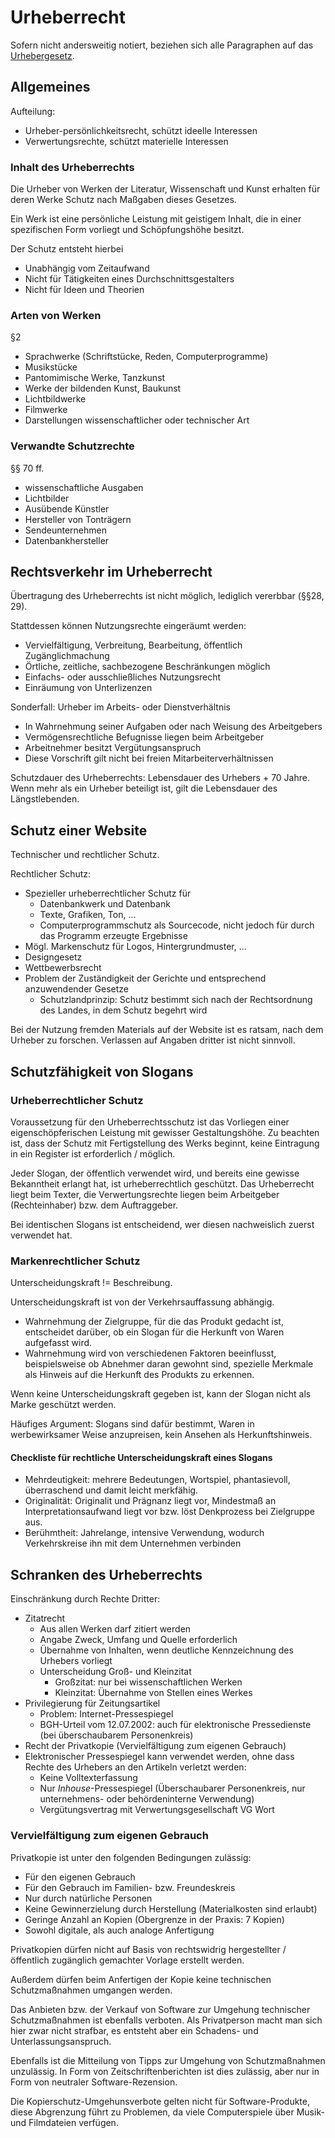 # Urheberrecht

Sofern nicht andersweitig notiert, beziehen sich alle Paragraphen auf das [Urhebergesetz](https://www.gesetze-im-internet.de/urhg/).

## Allgemeines

Aufteilung:
* Urheber-persönlichkeitsrecht, schützt ideelle Interessen
* Verwertungsrechte, schützt materielle Interessen

### Inhalt des Urheberrechts

Die Urheber von Werken der Literatur, Wissenschaft und Kunst erhalten für deren Werke Schutz nach Maßgaben dieses Gesetzes.

Ein Werk ist eine persönliche Leistung mit geistigem Inhalt, die in einer spezifischen Form vorliegt und Schöpfungshöhe besitzt.

Der Schutz entsteht hierbei

* Unabhängig vom Zeitaufwand
* Nicht für Tätigkeiten eines Durchschnittsgestalters
* Nicht für Ideen und Theorien

### Arten von Werken

§2

* Sprachwerke (Schriftstücke, Reden, Computerprogramme)
* Musikstücke
* Pantomimische Werke, Tanzkunst
* Werke der bildenden Kunst, Baukunst
* Lichtbildwerke
* Filmwerke
* Darstellungen wissenschaftlicher oder technischer Art

### Verwandte Schutzrechte

§§ 70 ff.

* wissenschaftliche Ausgaben
* Lichtbilder
* Ausübende Künstler
* Hersteller von Tonträgern
* Sendeunternehmen
* Datenbankhersteller

## Rechtsverkehr im Urheberrecht

Übertragung des Urheberrechts ist nicht möglich, lediglich vererbbar (§§28, 29).

Stattdessen können Nutzungsrechte eingeräumt werden:

* Vervielfältigung, Verbreitung, Bearbeitung, öffentlich Zugänglichmachung
* Örtliche, zeitliche, sachbezogene Beschränkungen möglich
* Einfachs- oder ausschließliches Nutzungsrecht
* Einräumung von Unterlizenzen

Sonderfall: Urheber im Arbeits- oder Dienstverhältnis

* In Wahrnehmung seiner Aufgaben oder nach Weisung des Arbeitgebers
* Vermögensrechtliche Befugnisse liegen beim Arbeitgeber
* Arbeitnehmer besitzt Vergütungsanspruch
* Diese Vorschrift gilt nicht bei freien Mitarbeiterverhältnissen

Schutzdauer des Urheberrechts: Lebensdauer des Urhebers + 70 Jahre. Wenn mehr als ein Urheber beteiligt ist, gilt die Lebensdauer des Längstlebenden.

## Schutz einer Website

Technischer und rechtlicher Schutz.

Rechtlicher Schutz:
* Spezieller urheberrechtlicher Schutz für
  * Datenbankwerk und Datenbank
  * Texte, Grafiken, Ton, ...
  * Computerprogrammschutz als Sourcecode, nicht jedoch für durch das Programm erzeugte Ergebnisse
* Mögl. Markenschutz für Logos, Hintergrundmuster, ...
* Designgesetz
* Wettbewerbsrecht
* Problem der Zuständigkeit der Gerichte und entsprechend anzuwendender Gesetze
  * Schutzlandprinzip: Schutz bestimmt sich nach der Rechtsordnung des Landes, in dem Schutz begehrt wird

Bei der Nutzung fremden Materials auf der Website ist es ratsam, nach dem Urheber zu forschen. Verlassen auf Angaben dritter ist nicht sinnvoll.

## Schutzfähigkeit von Slogans

### Urheberrechtlicher Schutz

Voraussetzung für den Urheberrechtsschutz ist das Vorliegen einer eigenschöpferischen Leistung mit gewisser Gestaltungshöhe. Zu beachten ist, dass der Schutz mit Fertigstellung des Werks beginnt, keine Eintragung in ein Register ist erforderlich / möglich.

Jeder Slogan, der öffentlich verwendet wird, und bereits eine gewisse Bekanntheit erlangt hat, ist urheberrechtlich geschützt. Das Urheberrecht liegt beim Texter, die Verwertungsrechte liegen beim Arbeitgeber (Rechteinhaber) bzw. dem Auftraggeber.

Bei identischen Slogans ist entscheidend, wer diesen nachweislich zuerst verwendet hat.

### Markenrechtlicher Schutz

Unterscheidungskraft != Beschreibung.

Unterscheidungskraft ist von der Verkehrsauffassung abhängig.

* Wahrnehmung der Zielgruppe, für die das Produkt gedacht ist, entscheidet darüber, ob ein Slogan für die Herkunft von Waren aufgefasst wird.
* Wahrnehmung wird von verschiedenen Faktoren beeinflusst, beispielsweise ob Abnehmer daran gewohnt sind, spezielle Merkmale als Hinweis auf die Herkunft des Produkts zu erkennen.

Wenn keine Unterscheidungskraft gegeben ist, kann der Slogan nicht als Marke geschützt werden.

Häufiges Argument: Slogans sind dafür bestimmt, Waren in werbewirksamer Weise anzupreisen, kein Ansehen als Herkunftshinweis.

#### Checkliste für rechtliche Unterscheidungskraft eines Slogans

* Mehrdeutigkeit: mehrere Bedeutungen, Wortspiel, phantasievoll, überraschend und damit leicht merkfähig.
* Originalität: Originalit und Prägnanz liegt vor, Mindestmaß an Interpretationsaufwand liegt vor bzw. löst Denkprozess bei Zielgruppe aus.
* Berühmtheit: Jahrelange, intensive Verwendung, wodurch Verkehrskreise ihn mit dem Unternehmen verbinden

## Schranken des Urheberrechts

Einschränkung durch Rechte Dritter:

* Zitatrecht
  * Aus allen Werken darf zitiert werden
  * Angabe Zweck, Umfang und Quelle erforderlich
  * Übernahme von Inhalten, wenn deutliche Kennzeichnung des Urhebers vorliegt
  * Unterscheidung Groß- und Kleinzitat
    * Großzitat: nur bei wissenschaftlichen Werken
    * Kleinzitat: Übernahme von Stellen eines Werkes
* Privilegierung für Zeitungsartikel
  * Problem: Internet-Pressespiegel
  * BGH-Urteil vom 12.07.2002: auch für elektronische Pressedienste (bei überschaubarem Personenkreis)
* Recht der Privatkopie (Vervielfältigung zum eigenen Gebrauch)
* Elektronischer Pressespiegel kann verwendet werden, ohne dass Rechte des Urhebers an den Artikeln verletzt werden:
  * Keine Volltexterfassung
  * Nur *Inhouse*-Pressespiegel (Überschaubarer Personenkreis, nur unternehmens- oder behördeninterne Verwendung)
  * Vergütungsvertrag mit Verwertungsgesellschaft VG Wort

### Vervielfältigung zum eigenen Gebrauch

Privatkopie ist unter den folgenden Bedingungen zulässig:

* Für den eigenen Gebrauch
* Für den Gebrauch im Familien- bzw. Freundeskreis
* Nur durch natürliche Personen
* Keine Gewinnerzielung durch Herstellung (Materialkosten sind erlaubt)
* Geringe Anzahl an Kopien (Obergrenze in der Praxis: 7 Kopien)
* Sowohl digitale, als auch analoge Anfertigung

Privatkopien dürfen nicht auf Basis von rechtswidrig hergestellter / öffentlich zugänglich gemachter Vorlage erstellt werden.

Außerdem dürfen beim Anfertigen der Kopie keine technischen Schutzmaßnahmen umgangen werden.

Das Anbieten bzw. der Verkauf von Software zur Umgehung technischer Schutzmaßnahmen ist ebenfalls verboten. Als Privatperson macht man sich hier zwar nicht strafbar, es entsteht aber ein Schadens- und Unterlassungsanspruch.

Ebenfalls ist die Mitteilung von Tipps zur Umgehung von Schutzmaßnahmen unzulässig. In Form von Zeitschriftenberichten ist dies zulässig, aber nur in Form von neutraler Software-Rezension.

Die Kopierschutz-Umgehunsverbote gelten nicht für Software-Produkte, diese Abgrenzung führt zu Problemen, da viele Computerspiele über Musik- und Filmdateien verfügen.
